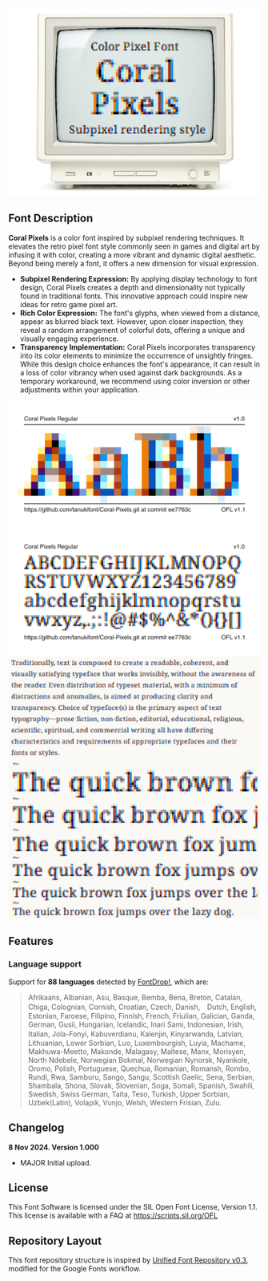 ![Sample Image](documentation/image3.png)

## Font Description

**Coral Pixels** is a color font inspired by subpixel rendering techniques. It elevates the retro pixel font style commonly seen in games and digital art by infusing it with color, creating a more vibrant and dynamic digital aesthetic. Beyond being merely a font, it offers a new dimension for visual expression.

- **Subpixel Rendering Expression:** By applying display technology to font design, Coral Pixels creates a depth and dimensionality not typically found in traditional fonts. This innovative approach could inspire new ideas for retro game pixel art.
- **Rich Color Expression:** The font's glyphs, when viewed from a distance, appear as blurred black text. However, upon closer inspection, they reveal a random arrangement of colorful dots, offering a unique and visually engaging experience.
- **Transparency Implementation:** Coral Pixels incorporates transparency into its color elements to minimize the occurrence of unsightly fringes. While this design choice enhances the font's appearance, it can result in a loss of color vibrancy when used against dark backgrounds. As a temporary workaround, we recommend using color inversion or other adjustments within your application.

![Sample Image](documentation/image1.png)
![Sample Image](documentation/image2.png)
![Sample Image](documentation/image4.png)
![Sample Image](documentation/image5.png)


## Features

### Language support

Support for **88 languages** detected by [FontDrop!](https://fontdrop.info), which are:

> Afrikaans, Albanian, Asu, Basque, Bemba, Bena, Breton, Catalan, Chiga, Colognian, Cornish, Croatian, Czech, Danish,　Dutch, English, Estonian, Faroese, Filipino, Finnish, French, Friulian, Galician, Ganda, German, Gusii, Hungarian, Icelandic, Inari Sami, Indonesian, Irish, Italian, Jola-Fonyi, Kabuverdianu, Kalenjin, Kinyarwanda, Latvian,　Lithuanian, Lower Sorbian, Luo, Luxembourgish, Luyia, Machame, Makhuwa-Meetto, Makonde, Malagasy, Maltese, Manx, Morisyen, North Ndebele, Norwegian Bokmal, Norwegian Nynorsk, Nyankole, Oromo, Polish, Portuguese, Quechua, Romanian, Romansh, Rombo, Rundi, Rwa, Samburu, Sango, Sangu, Scottish Gaelic, Sena, Serbian, Shambala, Shona, Slovak, Slovenian, Soga, Somali, Spanish, Swahili, Swedish, Swiss German, Taita, Teso, Turkish, Upper Sorbian, Uzbek(Latin), Volapik, Vunjo, Welsh, Western Frisian, Zulu.


## Changelog

**8 Nov 2024. Version 1.000**
- MAJOR Initial upload.

## License

This Font Software is licensed under the SIL Open Font License, Version 1.1.
This license is available with a FAQ at
https://scripts.sil.org/OFL

## Repository Layout

This font repository structure is inspired by [Unified Font Repository v0.3](https://github.com/unified-font-repository/Unified-Font-Repository), modified for the Google Fonts workflow.
